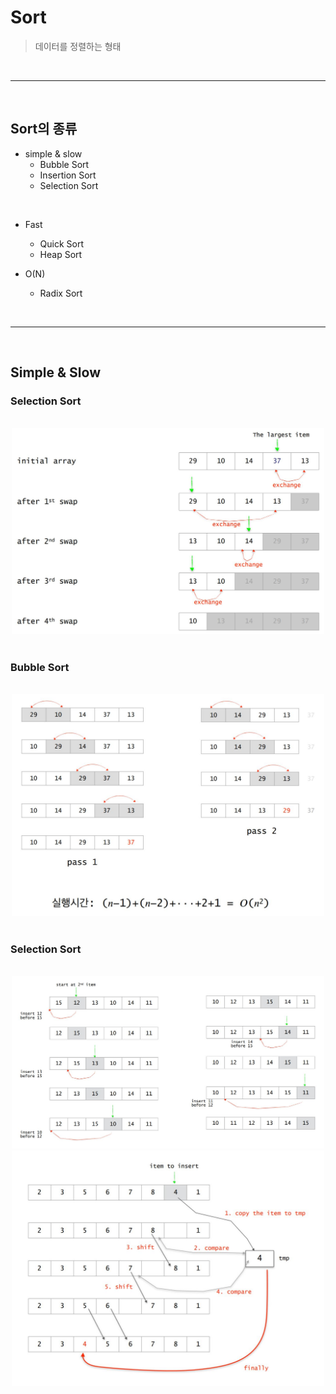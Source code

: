 # Sort
> 데이터를 정렬하는 형태

<br>
<hr>
<br>

## Sort의 종류
- simple & slow
    - Bubble Sort
    - Insertion Sort
    - Selection Sort

<br>

- Fast
    - Quick Sort
    - Heap Sort

- O(N)
    - Radix Sort

<br>
<hr>
<br>

## Simple & Slow
### Selection Sort

<br>

<div align=center>

<img src="./img/09.jpg" width=500>

</div>

<br>

### Bubble Sort

<br>

<div align=center>

<img src="./img/10.jpg" width=500>

</div>

<br>

### Selection Sort

<br>

<div align=center>

<img src="./img/11.jpg" width=500>

<br>

<img src="./img/12.jpg" width=500>

</div>

<br>